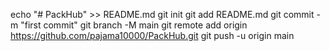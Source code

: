 echo "# PackHub" >> README.md
git init
git add README.md
git commit -m "first commit"
git branch -M main
git remote add origin https://github.com/pajama10000/PackHub.git
git push -u origin main
